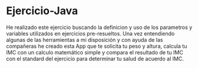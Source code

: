 # Ejercicio-Java
He realizado este ejercicio buscando la definicion y uso de los parametros y variables utilizados en ejercicios pre-resueltos.
Una vez entendiendo algunas de las herramientas a mi disposición y con ayuda de las compañeras he creado esta App que te solicita tu peso y altura, calcula tu IMC con un calculo matemático simple y compara el resultado de tu IMC con el standard del ejercicio para determinar tu salud de acuerdo al IMC.